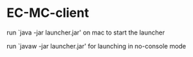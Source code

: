# EC-MC-client
run `java -jar launcher.jar' on mac to start the launcher

run `javaw -jar launcher.jar' for launching in no-console mode
